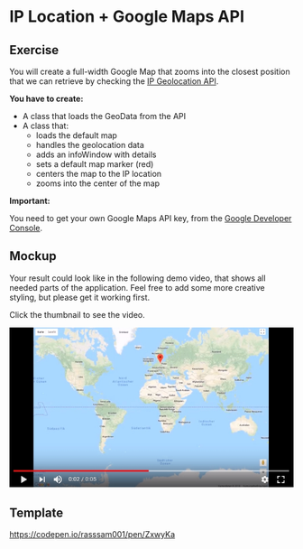 # IP Location + Google Maps API

## Exercise

You will create a full-width Google Map that zooms into the closest position that we can retrieve by checking the [IP Geolocation API](https://ipinfo.io/products#core-api).

__You have to create:__

- A class that loads the GeoData from the API
- A class that:
    - loads the default map
    - handles the geolocation data
    - adds an infoWindow with details
    - sets a default map marker (red)
    - centers the map to the IP location
    - zooms into the center of the map

 __Important:__

 You need to get your own Google Maps API key, from the [Google Developer Console](https://console.developers.google.com).

## Mockup

Your result could look like in the following demo video, that shows all needed parts of the application. Feel free to add some more creative styling, but please get it working first.

Click the thumbnail to see the video.  

[![Click the thumbnail to play the video!](./ip-geolocation-map-demo-thumbnail.jpg)](https://youtu.be/qspF81xBVDU)

## Template

https://codepen.io/rasssam001/pen/ZxwyKa